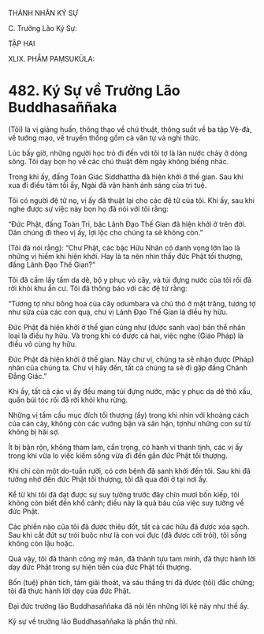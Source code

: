 THÁNH NHÂN KÝ SỰ

C. Trưởng Lão Ký Sự:

TẬP HAI

XLIX. PHẨM PAṂSUKŪLA:

# 482. Ký Sự về Trưởng Lão Buddhasaññaka

(Tôi) là vị giảng huấn, thông thạo về chú thuật, thông suốt về ba tập Vệ-đà, về tướng mạo, về truyền thống gồm cả văn tự và nghi thức.

Lúc bấy giờ, những người học trò đi đến với tôi tợ là làn nước chảy ở dòng sông. Tôi dạy bọn họ về các chú thuật đêm ngày không biếng nhác.

Trong khi ấy, đấng Toàn Giác Siddhattha đã hiện khởi ở thế gian. Sau khi xua đi điều tăm tối ấy, Ngài đã vận hành ánh sáng của trí tuệ.

Tôi có người đệ tử nọ, vị ấy đã thuật lại cho các đệ tử của tôi. Khi ấy, sau khi nghe được sự việc này bọn họ đã nói với tôi rằng:

“Đức Phật, đấng Toàn Tri, bậc Lãnh Đạo Thế Gian đã hiện khởi ở trên đời. Dân chúng đi theo vị ấy, lợi lộc cho chúng ta sẽ không còn.”

(Tôi đã nói rằng): “Chư Phật, các bậc Hữu Nhãn có danh vọng lớn lao là những vị hiếm khi hiện khởi. Hay là ta nên nhìn thấy đức Phật tối thượng, đấng Lãnh Đạo Thế Gian?”

Tôi đã cầm lấy tấm da dê, bộ y phục vỏ cây, và túi đựng nước của tôi rồi đã rời khỏi khu ẩn cư. Tôi đã thông báo với các đệ tử rằng:

“Tương tợ như bông hoa của cây odumbara và chú thỏ ở mặt trăng, tương tợ như sữa của các con quạ, chư vị Lãnh Đạo Thế Gian là điều hy hữu.

Đức Phật đã hiện khởi ở thế gian cũng như (được sanh vào) bản thể nhân loại là điều hy hữu. Và trong khi có được cả hai, việc nghe (Giáo Pháp) là điều vô cùng hy hữu.

Đức Phật đã hiện khởi ở thế gian. Này chư vị, chúng ta sẽ nhận được (Pháp) nhãn của chúng ta. Chư vị hãy đến, tất cả chúng ta sẽ đi gặp đấng Chánh Đẳng Giác.”

Khi ấy, tất cả các vị ấy đều mang túi đựng nước, mặc y phục da dê thô xấu, quấn búi tóc rối đã rời khỏi khu rừng.

Những vị tầm cầu mục đích tối thượng (ấy) trong khi nhìn với khoảng cách của cán cày, không còn các vướng bận và sân hận, tợnhư những con sư tử không bị hãi sợ.

Ít bị bận rộn, không tham lam, cẩn trọng, có hành vi thanh tịnh, các vị ấy trong khi vừa lo việc kiếm sống vừa đi đến gần đức Phật tối thượng.

Khi chỉ còn một do-tuần rưỡi, có cơn bệnh đã sanh khởi đến tôi. Sau khi đã tưởng nhớ đến đức Phật tối thượng, tôi đã qua đời ở tại nơi ấy.

Kể từ khi tôi đã đạt được sự suy tưởng trước đây chín mươi bốn kiếp, tôi không còn biết đến khổ cảnh; điều này là quả báu của việc suy tưởng về đức Phật.

Các phiền não của tôi đã được thiêu đốt, tất cả các hữu đã được xóa sạch. Sau khi cắt đứt sự trói buộc như là con voi đực (đã được cởi trói), tôi sống không còn lậu hoặc.

Quả vậy, tôi đã thành công mỹ mãn, đã thành tựu tam minh, đã thực hành lời dạy đức Phật trong sự hiện tiền của đức Phật tối thượng.

Bốn (tuệ) phân tích, tám giải thoát, và sáu thắng trí đã được (tôi) đắc chứng; tôi đã thực hành lời dạy của đức Phật.

Đại đức trưởng lão Buddhasaññaka đã nói lên những lời kệ này như thế ấy.

Ký sự về trưởng lão Buddhasaññaka là phần thứ nhì.
